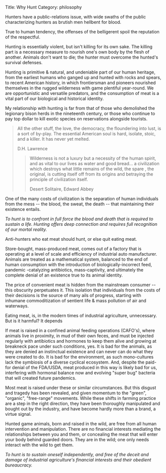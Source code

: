 Title: Why Hunt
Category: philosophy

Hunters have a public-relations issue, with wide swaths of the public characterizing hunters as brutish men hellbent for blood. 

True to human tendency, the offenses of the belligerent spoil the reputation of the respectful.

Hunting is essentially violent, but isn't killing for its own sake. The killing part is a necessary measure to nourish one's own body by the flesh of another. Animals don't want to die; the hunter must overcome the hunted's survival defenses. 

Hunting is primitive & natural, and undeniable part of our human heritage, from the earliest humans who ganged up and hunted with rocks and spears, to recent American history, in which frontiersman and pioneers nourished themselves in the rugged wilderness with game plentiful
 year-round. We are opportunistic and versatile predators, and the consumption of meat is a vital part of our biological and historical identity. 

My relationship with hunting is far from that of those who demolished the legionary bison herds in the nineteenth century, or those who continue to pay top dollar to kill exotic species on reservations alongside tourists. 


> All the other stuff, the love, the democracy, the floundering into lust, is a sort of by-play. The essential American soul is hard, isolate, stoic, and a killer. It has never yet melted. <p class="annotation">D.H. Lawrence</p>
>
>> Wilderness is not a luxury but a necessity of the human spirit, and as vital to our lives as water and good bread... a civilization which destroys what little remains of the wild, the spare
 , the original, is cutting itself off from its origins and betraying the principle of civilization itself. <p class="annotation">Desert Solitaire, Edward Abbey</p>

One of the many costs of civilization is the separation of human individuals from the mess -- the blood, the sweat, the death -- that maintaining their existence entails. 

*To hunt is to confront in full force the blood and death that is required to sustain a life. Hunting offers deep connection and requires full recognition of our mortal reality.*

Anti-hunters who eat meat should hunt, or else quit eating meat. 

Store-bought, mass-produced meat, comes out of a factory that is operating at a level of scale and efficiency of industrial auto manufacturer. Animals are treated as a mathematical system, balanced to the end of human consumption with the introduction of biologically-incorrect feed, pandemic
-catalyzing antibiotics, mass-captivity, and ultimately the complete denial of an existence true to its animal identity. 

The price of convenient meat is hidden from the mainstream consumer -- this obscurity perpetuates it.  This isolation that individuals from the costs of their decisions is the source of many ails of progress, starting with inhumane commoditization of sentient life & mass pollution of air and
 waterways. 

Eating meat, is, in the modern times of industrial agriculture, unnecessary. But is it harmful? It depends

If meat is raised in a confined animal feeding operations (CAFO's), where animals live in proximity, in mud of their own feces, and must be injected regularly with antibiotics and hormones to keep them alive and growing at breakneck pace under such conditions, yes. It is bad for the animals, as they
 are denied an instinctual existence and can never can do what they were created to do. It is bad for the environment, as such mono-cultures lack the symbiosis of a diverse cyclical ecosystem. And, despite the paid-for denial of the FDA/USDA, meat produced in this way is likely
  bad for us, interfering with hormonal balance now and evolving "super bug" bacteria that will created future pandemics.
 
Most meat is raised under these or similar circumstances. But this disgust and tragedy has been revealed, and given momentum to the "green", "organic", "free-range" movements. While these shifts in farming practice are a step in the right direction, they have been thoroughly manipulated and
 bought out by the industry, and have become hardly more than a brand, a virtue signal. 
 
 Hunted game animals, born and raised in the wild, are free from all human intervention and manipulation. There are no financial interests mediating the relationships between you and them, or concealing the meat that will enter your body behind guarded doors. They are in the wild; one
  only needs interact with the wild to get them. 
 
 *To hunt is to sustain oneself independently, and free of the deceit and damage of industrial agriculture's financial interests and their obedient bureaucracy.* 
 